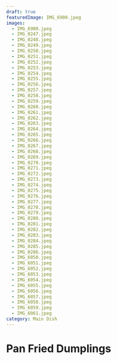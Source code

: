 ```yaml
---
draft: true
featuredImage: IMG_6900.jpeg
images:
  - IMG_6900.jpeg
  - IMG_0247.jpeg
  - IMG_0248.jpeg
  - IMG_0249.jpeg
  - IMG_0250.jpeg
  - IMG_0251.jpeg
  - IMG_0252.jpeg
  - IMG_0253.jpeg
  - IMG_0254.jpeg
  - IMG_0255.jpeg
  - IMG_0256.jpeg
  - IMG_0257.jpeg
  - IMG_0258.jpeg
  - IMG_0259.jpeg
  - IMG_0260.jpeg
  - IMG_0261.jpeg
  - IMG_0262.jpeg
  - IMG_0263.jpeg
  - IMG_0264.jpeg
  - IMG_0265.jpeg
  - IMG_0266.jpeg
  - IMG_0267.jpeg
  - IMG_0268.jpeg
  - IMG_0269.jpeg
  - IMG_0270.jpeg
  - IMG_0271.jpeg
  - IMG_0272.jpeg
  - IMG_0273.jpeg
  - IMG_0274.jpeg
  - IMG_0275.jpeg
  - IMG_0276.jpeg
  - IMG_0277.jpeg
  - IMG_0278.jpeg
  - IMG_0279.jpeg
  - IMG_0280.jpeg
  - IMG_0281.jpeg
  - IMG_0282.jpeg
  - IMG_0283.jpeg
  - IMG_0284.jpeg
  - IMG_0285.jpeg
  - IMG_0286.jpeg
  - IMG_6050.jpeg
  - IMG_6051.jpeg
  - IMG_6052.jpeg
  - IMG_6053.jpeg
  - IMG_6054.jpeg
  - IMG_6055.jpeg
  - IMG_6056.jpeg
  - IMG_6057.jpeg
  - IMG_6058.jpeg
  - IMG_6059.jpeg
  - IMG_6061.jpeg
category: Main Dish
---
```


# Pan Fried Dumplings
